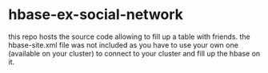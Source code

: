 # hbase-ex-social-network
this repo hosts the source code allowing to fill up a table with friends.
the hbase-site.xml file was not included as you have to use your own one (available on your cluster) to connect to your cluster and fill up the hbase on it.